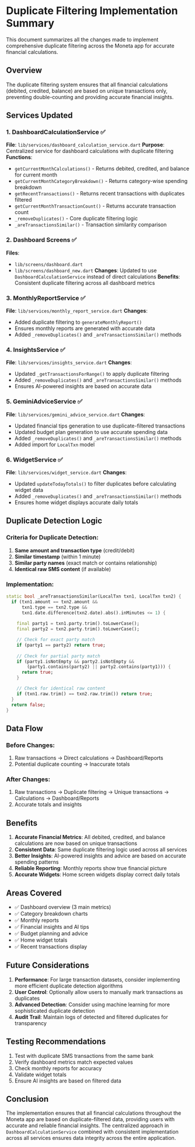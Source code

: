 # Duplicate Filtering Implementation Summary

This document summarizes all the changes made to implement comprehensive duplicate filtering across the Moneta app for accurate financial calculations.

## Overview

The duplicate filtering system ensures that all financial calculations (debited, credited, balance) are based on unique transactions only, preventing double-counting and providing accurate financial insights.

## Services Updated

### 1. DashboardCalculationService ✅
**File**: `lib/services/dashboard_calculation_service.dart`
**Purpose**: Centralized service for dashboard calculations with duplicate filtering
**Functions**:
- `getCurrentMonthCalculations()` - Returns debited, credited, and balance for current month
- `getCurrentMonthCategoryBreakdown()` - Returns category-wise spending breakdown
- `getRecentTransactions()` - Returns recent transactions with duplicates filtered
- `getCurrentMonthTransactionCount()` - Returns accurate transaction count
- `_removeDuplicates()` - Core duplicate filtering logic
- `_areTransactionsSimilar()` - Transaction similarity comparison

### 2. Dashboard Screens ✅
**Files**: 
- `lib/screens/dashboard.dart`
- `lib/screens/dashboard_new.dart`
**Changes**: Updated to use `DashboardCalculationService` instead of direct calculations
**Benefits**: Consistent duplicate filtering across all dashboard metrics

### 3. MonthlyReportService ✅
**File**: `lib/services/monthly_report_service.dart`
**Changes**: 
- Added duplicate filtering to `generateMonthlyReport()`
- Ensures monthly reports are generated with accurate data
- Added `_removeDuplicates()` and `_areTransactionsSimilar()` methods

### 4. InsightsService ✅
**File**: `lib/services/insights_service.dart`
**Changes**:
- Updated `_getTransactionsForRange()` to apply duplicate filtering
- Added `_removeDuplicates()` and `_areTransactionsSimilar()` methods
- Ensures AI-powered insights are based on accurate data

### 5. GeminiAdviceService ✅
**File**: `lib/services/gemini_advice_service.dart`
**Changes**:
- Updated financial tips generation to use duplicate-filtered transactions
- Updated budget plan generation to use accurate spending data
- Added `_removeDuplicates()` and `_areTransactionsSimilar()` methods
- Added import for `LocalTxn` model

### 6. WidgetService ✅
**File**: `lib/services/widget_service.dart`
**Changes**:
- Updated `updateTodayTotals()` to filter duplicates before calculating widget data
- Added `_removeDuplicates()` and `_areTransactionsSimilar()` methods
- Ensures home widget displays accurate daily totals

## Duplicate Detection Logic

### Criteria for Duplicate Detection:
1. **Same amount and transaction type** (credit/debit)
2. **Similar timestamp** (within 1 minute)
3. **Similar party names** (exact match or contains relationship)
4. **Identical raw SMS content** (if available)

### Implementation:
```dart
static bool _areTransactionsSimilar(LocalTxn txn1, LocalTxn txn2) {
  if (txn1.amount == txn2.amount &&
      txn1.type == txn2.type &&
      txn1.date.difference(txn2.date).abs().inMinutes <= 1) {
    
    final party1 = txn1.party.trim().toLowerCase();
    final party2 = txn2.party.trim().toLowerCase();

    // Check for exact party match
    if (party1 == party2) return true;
    
    // Check for partial party match
    if (party1.isNotEmpty && party2.isNotEmpty &&
        (party1.contains(party2) || party2.contains(party1))) {
      return true;
    }

    // Check for identical raw content
    if (txn1.raw.trim() == txn2.raw.trim()) return true;
  }
  return false;
}
```

## Data Flow

### Before Changes:
1. Raw transactions → Direct calculations → Dashboard/Reports
2. Potential duplicate counting → Inaccurate totals

### After Changes:
1. Raw transactions → Duplicate filtering → Unique transactions → Calculations → Dashboard/Reports
2. Accurate totals and insights

## Benefits

1. **Accurate Financial Metrics**: All debited, credited, and balance calculations are now based on unique transactions
2. **Consistent Data**: Same duplicate filtering logic used across all services
3. **Better Insights**: AI-powered insights and advice are based on accurate spending patterns
4. **Reliable Reporting**: Monthly reports show true financial picture
5. **Accurate Widgets**: Home screen widgets display correct daily totals

## Areas Covered

- ✅ Dashboard overview (3 main metrics)
- ✅ Category breakdown charts
- ✅ Monthly reports
- ✅ Financial insights and AI tips
- ✅ Budget planning and advice
- ✅ Home widget totals
- ✅ Recent transactions display

## Future Considerations

1. **Performance**: For large transaction datasets, consider implementing more efficient duplicate detection algorithms
2. **User Control**: Optionally allow users to manually mark transactions as duplicates
3. **Advanced Detection**: Consider using machine learning for more sophisticated duplicate detection
4. **Audit Trail**: Maintain logs of detected and filtered duplicates for transparency

## Testing Recommendations

1. Test with duplicate SMS transactions from the same bank
2. Verify dashboard metrics match expected values
3. Check monthly reports for accuracy
4. Validate widget totals
5. Ensure AI insights are based on filtered data

## Conclusion

The implementation ensures that all financial calculations throughout the Moneta app are based on duplicate-filtered data, providing users with accurate and reliable financial insights. The centralized approach in `DashboardCalculationService` combined with consistent implementation across all services ensures data integrity across the entire application.
